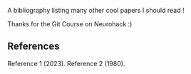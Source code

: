 A bibliography listing many other cool papers I should read !

Thanks for the Git Course on Neurohack :)

## References 
Reference 1 (2023).
Reference 2 (1980).
